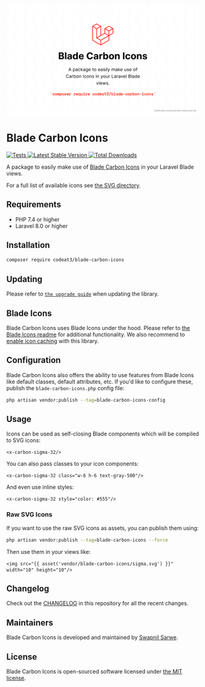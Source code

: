 <p align="center">
    <img src="./socialcard-blade-carbon-icons.png" width="1280" title="Social Card Blade Carbon Icons">
</p>

# Blade Carbon Icons

<a href="https://github.com/codeat3/blade-carbon-icons/actions?query=workflow%3ATests">
    <img src="https://github.com/codeat3/blade-carbon-icons/workflows/Tests/badge.svg" alt="Tests">
</a>
<a href="https://packagist.org/packages/codeat3/blade-carbon-icons">
    <img src="https://img.shields.io/packagist/v/codeat3/blade-carbon-icons" alt="Latest Stable Version">
</a>
<a href="https://packagist.org/packages/codeat3/blade-carbon-icons">
    <img src="https://img.shields.io/packagist/dt/codeat3/blade-carbon-icons" alt="Total Downloads">
</a>

A package to easily make use of [Blade Carbon Icons](https://github.com/carbon-design-system/carbon) in your Laravel Blade views.

For a full list of available icons see [the SVG directory](resources/svg).

## Requirements

- PHP 7.4 or higher
- Laravel 8.0 or higher

## Installation

```bash
composer require codeat3/blade-carbon-icons
```

## Updating

Please refer to [`the upgrade guide`](UPGRADE.md) when updating the library.

## Blade Icons

Blade Carbon Icons uses Blade Icons under the hood. Please refer to [the Blade Icons readme](https://github.com/blade-ui-kit/blade-icons) for additional functionality. We also recommend to [enable icon caching](https://github.com/blade-ui-kit/blade-icons#caching) with this library.

## Configuration

Blade Carbon Icons also offers the ability to use features from Blade Icons like default classes, default attributes, etc. If you'd like to configure these, publish the `blade-carbon-icons.php` config file:

```bash
php artisan vendor:publish --tag=blade-carbon-icons-config
```

## Usage

Icons can be used as self-closing Blade components which will be compiled to SVG icons:

```blade
<x-carbon-sigma-32/>
```

You can also pass classes to your icon components:

```blade
<x-carbon-sigma-32 class="w-6 h-6 text-gray-500"/>
```

And even use inline styles:

```blade
<x-carbon-sigma-32 style="color: #555"/>
```

### Raw SVG Icons

If you want to use the raw SVG icons as assets, you can publish them using:

```bash
php artisan vendor:publish --tag=blade-carbon-icons --force
```

Then use them in your views like:

```blade
<img src="{{ asset('vendor/blade-carbon-icons/sigma.svg') }}" width="10" height="10"/>
```

## Changelog

Check out the [CHANGELOG](CHANGELOG.md) in this repository for all the recent changes.

## Maintainers

Blade Carbon Icons is developed and maintained by [Swapnil Sarwe](https://swapnilsarwe.com).

## License

Blade Carbon Icons is open-sourced software licensed under [the MIT license](LICENSE.md).
